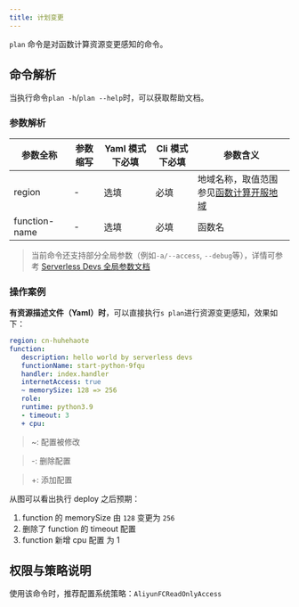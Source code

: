 ```yaml
---
title: 计划变更
---
```


`plan` 命令是对函数计算资源变更感知的命令。

## 命令解析

当执行命令`plan -h`/`plan --help`时，可以获取帮助文档。

### 参数解析

| 参数全称      | 参数缩写 | Yaml 模式下必填 | Cli 模式下必填 | 参数含义                                                                                       |
| ------------- | -------- | --------------- | -------------- | ---------------------------------------------------------------------------------------------- |
| region        | -        | 选填            | 必填           | 地域名称，取值范围参见[函数计算开服地域](https://help.aliyun.com/document_detail/2512917.html) |
| function-name | -        | 选填            | 必填           | 函数名                                                                                         |

> 当前命令还支持部分全局参数（例如`-a/--access`, `--debug`等），详情可参考 [Serverless Devs 全局参数文档](../../builtin/index.md)

### 操作案例

**有资源描述文件（Yaml）时**，可以直接执行`s plan`进行资源变更感知，效果如下：

```yaml
region: cn-huhehaote
function:
   description: hello world by serverless devs
   functionName: start-python-9fqu
   handler: index.handler
   internetAccess: true
   ~ memorySize: 128 => 256
   role:
   runtime: python3.9
   - timeout: 3
   + cpu:
```

> ~: 配置被修改

> -: 删除配置

> +: 添加配置

从图可以看出执行 deploy 之后预期：

1. function 的 memorySize 由 `128` 变更为 `256`
2. 删除了 function 的 timeout 配置
3. function 新增 cpu 配置 为 1

## 权限与策略说明

使用该命令时，推荐配置系统策略：`AliyunFCReadOnlyAccess`
